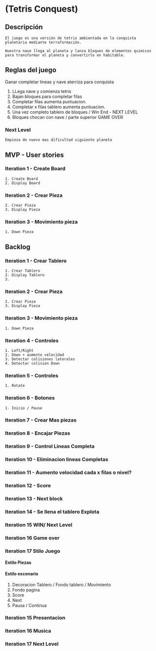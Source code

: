 # (Tetris Conquest)

## Descripción

    El juego es una versión de tetris ambientada en la conquista planetaria mediante terraformación.

    Nuestra nave llega al planeta y lanza bloques de elementos quimicos para transformar el planeta y convertirlo en habitable.
    
## Reglas del juego 

Ganar completar lineas y nave aterriza para conquista

1. LLega nave y comienza tetris
2. Bajan bloques para completar filas
3. Completar filas aumenta puntuacion.
4. Completar x filas tablero aumenta puntuacion.
5. Una vez completo tablero de bloques / Win End - NEXT LEVEL
6. Bloques chocan con nave / parte superior GAME OVER
 
 ### Next Level

    Empieza de nuevo mas dificultad siguiente planeta
        
   

## MVP - User stories

### Iteration 1 - Create Board

    1. Create Board
    2. Display Board
   
### Iteration 2 - Crear Pieza

    2. Crear Pieza
    3. Display Pieza
    
### Iteration 3 - Movimiento pieza

    1. Down Pieza
    

## Backlog

### Iteration 1 - Crear Tablero

    1. Crear Tablero
    2. Display Tablero
    3. 
### Iteration 2 - Crear Pieza

    2. Crear Pieza
    3. Display Pieza
    
### Iteration 3 - Movimiento pieza

    1. Down Pieza
    
### Iteration 4 - Controles

    1. Left/Right
    2. Down + aumento velocidad
    3. Detectar colisiones laterales
    4. Detectar colision Down
   
### Iteration 5 - Controles

    1. Rotate

### Iteration 6 - Botones

    1. Inicio / Pause

### Iteration 7 - Crear Mas piezas

### Iteration 8 - Encajar Piezas

### Iteration 9 - Control Lineas Completa

### Iteration 10 - Eliminacion lineas Completas

### Iteration 11 - Aumento velocidad cada x filas o nivel?

### Iteration 12 - Score 

### Iteration 13 - Next block

### Iteration 14 - Se llena el tablero Explota

### Iteration 15 WIN/ Next Level

### Iteration 16 Game over

### Iteration 17 Stilo Juego

#### Estilo Piezas 

#### Estilo escenario 

1. Decoracion Tablero / Fondo tablero / Movimiento
2. Fondo pagina
3. Score
4. Next
5. Pausa / Continua
 

### Iteration 15 Presentacion  

### Iteration 16 Musica   

### Iteration 17 Next Level
